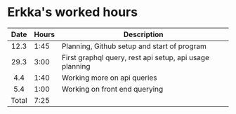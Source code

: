 # Erkka's worked hours

| Date  | Hours | Description                                             |
| :---: | ----- | ------------------------------------------------------- |
| 12.3  | 1:45  | Planning, Github setup and start of program             |
| 29.3  | 3:00  | First graphql query, rest api setup, api usage planning |
| 4.4   | 1:40  | Working more on api queries                             |
| 5.4   | 1:00  | Working on front end querying                           |
| Total | 7:25  |